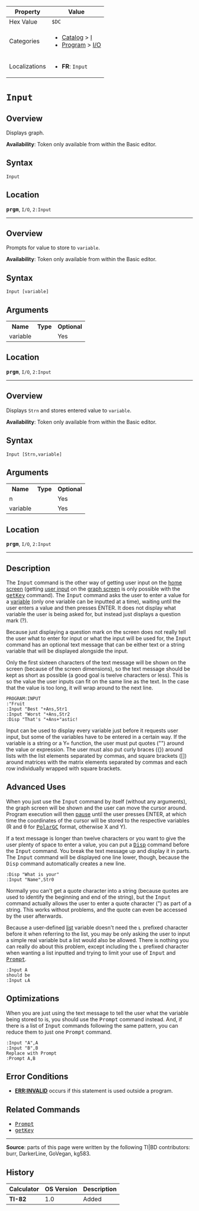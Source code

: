 | Property      | Value |
|---------------|-------|
| Hex Value     | `$DC`|
| Categories    | <ul><li>[Catalog](<../categories/Catalog.md>) > [I](<../categories/Catalog.md#I>)</li><li>[Program](<../categories/Program.md>) > [I/O](<../categories/Program.md#I/O>)</li></ul> |
| Localizations | <ul><li><b>FR</b>: `Input `</li></ul> |

# `Input `

## Overview
Displays graph.


<b>Availability</b>: Token only available from within the Basic editor.

## Syntax
`Input`

## Location
<tt><kbd><b>prgm</b></kbd></tt>, `I/O`, `2:Input`
<hr>

## Overview
Prompts for value to store to `variable`.


<b>Availability</b>: Token only available from within the Basic editor.

## Syntax
`Input [variable]`

## Arguments
<table>
<tr><th>Name</th><th>Type</th><th>Optional</th></tr>

<tr><td>variable</td><td></td><td>Yes</td></tr>

</table>

## Location
<tt><kbd><b>prgm</b></kbd></tt>, `I/O`, `2:Input`
<hr>

## Overview
Displays `Strn` and stores entered value to `variable`.


<b>Availability</b>: Token only available from within the Basic editor.

## Syntax
`Input [Strn,variable]`

## Arguments
<table>
<tr><th>Name</th><th>Type</th><th>Optional</th></tr>

<tr><td>n</td><td></td><td>Yes</td></tr>

<tr><td>variable</td><td></td><td>Yes</td></tr>

</table>

## Location
<tt><kbd><b>prgm</b></kbd></tt>, `I/O`, `2:Input`
<hr>

## Description

The <tt>Input</tt> command is the other way of getting user input on the [home screen](homescreen) (getting [user input](userinput) on the [graph screen](graphscreen) is only possible with the <tt><a href="getKey.md">getKey</a></tt> command). The <tt>Input</tt> command asks the user to enter a value for a [variable](variables) (only one variable can be inputted at a time), waiting until the user enters a value and then presses ENTER. It does not display what variable the user is being asked for, but instead just displays a question mark (?).

Because just displaying a question mark on the screen does not really tell the user what to enter for input or what the input will be used for, the <tt>Input</tt> command has an optional text message that can be either text or a string variable that will be displayed alongside the input.

Only the first sixteen characters of the text message will be shown on the screen (because of the screen dimensions), so the text message should be kept as short as possible (a good goal is twelve characters or less). This is so the value the user inputs can fit on the same line as the text. In the case that the value is too long, it will wrap around to the next line.

```ti-basic
PROGRAM:INPUT
:"Fruit
:Input "Best "+Ans,Str1
:Input "Worst "+Ans,Str2
:Disp "That's "+Ans+"astic!
```

Input can be used to display every variable just before it requests user input, but some of the variables have to be entered in a certain way. If the variable is a string or a Y= function, the user must put quotes ("") around the value or expression. The user must also put curly braces ({}) around lists with the list elements separated by commas, and square brackets ([]) around matrices with the matrix elements separated by commas and each row individually wrapped with square brackets.

## Advanced Uses

When you just use the <tt>Input</tt> command by itself (without any arguments), the graph screen will be shown and the user can move the cursor around. Program execution will then [pause](pause.md) until the user presses ENTER, at which time the coordinates of the cursor will be stored to the respective variables (R and θ for <tt><a href="PolarGC.md">PolarGC</a></tt> format, otherwise X and Y).

If a text message is longer than twelve characters or you want to give the user plenty of space to enter a value, you can put a <tt><a href="Disp.md">Disp</a></tt> command before the <tt>Input</tt> command. You break the text message up and display it in parts. The <tt>Input</tt> command will be displayed one line lower, though, because the <tt>Disp</tt> command automatically creates a new line.

```ti-basic
:Disp "What is your"
:Input "Name",Str0
```

Normally you can't get a quote character into a string (because quotes are used to identify the beginning and end of the string), but the <tt>Input</tt> command actually allows the user to enter a quote character (") as part of a string. This works without problems, and the quote can even be accessed by the user afterwards.

Because a user-defined [list](lists) variable doesn't need the <tt>ʟ</tt> prefixed character before it when referring to the list, you may be only asking the user to input a simple real variable but a list would also be allowed. There is nothing you can really do about this problem, except including the <tt>ʟ</tt> prefixed character when wanting a list inputted and trying to limit your use of <tt>Input</tt> and <tt><a href="Prompt.md">Prompt</a></tt>.

```ti-basic
:Input A
should be
:Input ʟA
```

## Optimizations

When you are just using the text message to tell the user what the variable being stored to is, you should use the <tt>Prompt</tt> command instead. And, if there is a list of <tt>Input</tt> commands following the same pattern, you can reduce them to just one <tt>Prompt</tt> command.

```ti-basic
:Input "A",A
:Input "B",B
Replace with Prompt
:Prompt A,B
```

## Error Conditions

*   **[ERR:INVALID](errors#invalid)** occurs if this statement is used outside a program.

## Related Commands

*   <tt><a href="Prompt.md">Prompt</a></tt>
*   <tt><a href="getKey.md">getKey</a></tt>

* * *

**Source**: parts of this page were written by the following TI|BD contributors: burr, DarkerLine, GoVegan, kg583.

## History
| Calculator | OS Version | Description |
|------------|------------|-------------|
| <b>TI-82</b> | 1.0 | Added |


